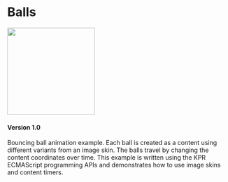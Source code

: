 # Balls


<img src="http://kinoma.github.io/KPR-examples/images/balls-example.jpg" width="200px" />

#### Version 1.0

Bouncing ball animation example. Each ball is created as a content using different variants from an image skin. The balls travel by changing the content coordinates over time. This example is written using the KPR ECMAScript programming APIs and demonstrates how to use image skins and content timers.

